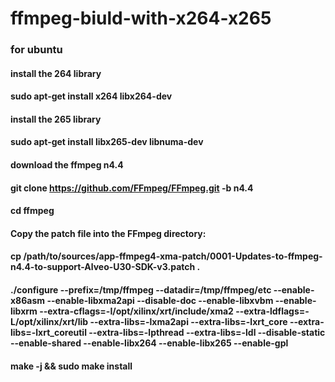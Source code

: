 # ffmpeg-biuld-with-x264-x265

### for ubuntu
#### install the 264 library
#### sudo apt-get install x264 libx264-dev

#### install the 265 library
#### sudo apt-get install libx265-dev libnuma-dev

#### download the ffmpeg n4.4
#### git clone https://github.com/FFmpeg/FFmpeg.git -b n4.4

#### cd ffmpeg

#### Copy the patch file into the FFmpeg directory:
#### cp /path/to/sources/app-ffmpeg4-xma-patch/0001-Updates-to-ffmpeg-n4.4-to-support-Alveo-U30-SDK-v3.patch .

#### ./configure --prefix=/tmp/ffmpeg --datadir=/tmp/ffmpeg/etc  --enable-x86asm --enable-libxma2api --disable-doc --enable-libxvbm --enable-libxrm --extra-cflags=-I/opt/xilinx/xrt/include/xma2 --extra-ldflags=-L/opt/xilinx/xrt/lib --extra-libs=-lxma2api --extra-libs=-lxrt_core --extra-libs=-lxrt_coreutil --extra-libs=-lpthread --extra-libs=-ldl --disable-static --enable-shared  --enable-libx264 --enable-libx265 --enable-gpl 

#### make -j && sudo make install
